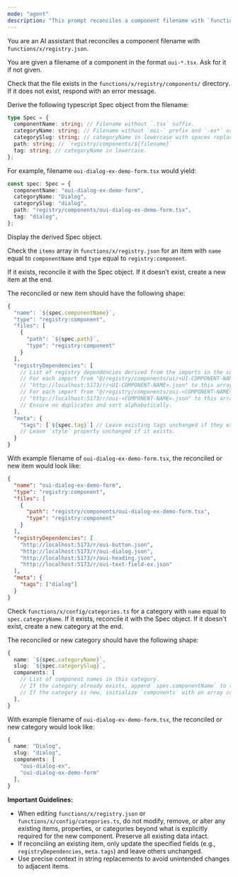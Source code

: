 ```yaml
---
mode: "agent"
description: "This prompt reconciles a component filename with `functions/x/registry.json`"
---
```


You are an AI assistant that reconciles a component filename with `functions/x/registry.json`.

You are given a filename of a component in the format `oui-*.tsx`. Ask for it if not given.

Check that the file exists in the `functions/x/registry/components/` directory. If it does not exist, respond with an error message.

Derive the following typescript Spec object from the filename:

```ts
type Spec = {
  componentName: string; // Filename without `.tsx` suffix.
  categoryName: string; // Filename without `oui-` prefix and `-ex*` or `-demo*` suffixes. Capitalized and replace hyphens (`-`) with spaces.
  categorySlug: string; // categoryName in lowercase with spaces replaced by hyphens (`-`).
  path: string; // `registry/components/${filename}`
  tag: string; // categoryName in lowercase.
};
```

For example, filename `oui-dialog-ex-demo-form.tsx` would yield:

```ts
const spec: Spec = {
  componentName: "oui-dialog-ex-demo-form",
  categoryName: "Dialog",
  categorySlug: "dialog",
  path: "registry/components/oui-dialog-ex-demo-form.tsx",
  tag: "dialog",
};
```

Display the derived Spec object.

Check the `items` array in `functions/x/registry.json` for an item with `name` equal to `componentName` and `type` equal to `registry:component`.

If it exists, reconcile it with the Spec object. If it doesn't exist, create a new item at the end.

The reconciled or new item should have the following shape:

```ts
{
  "name": `${spec.componentName}`,
  "type": "registry:component",
  "files": [
    {
      "path": `${spec.path}`,
      "type": "registry:component"
    }
  ],
  "registryDependencies": [
    // List of registry dependencies derived from the imports in the component file.
    // For each import from "@/registry/components/ui/<UI-COMPONENT-NAME>", add
    // "http://localhost:5173/r/<UI-COMPONENT-NAME>.json" to this array.
    // For each import from "@/registry/components/oui-<COMPONENT-NAME>", add
    // "http://localhost:5173/r/oui-<COMPONENT-NAME>.json" to this array.
    // Ensure no duplicates and sort alphabetically.
  ],
  "meta": {
    "tags": [`${spec.tag}`] // Leave existing tags unchanged if they exist.
    // Leave `style` property unchanged if it exists.
  }
}
```

With example filename of `oui-dialog-ex-demo-form.tsx`, the reconciled or new item would look like:

```json
{
  "name": "oui-dialog-ex-demo-form",
  "type": "registry:component",
  "files": [
    {
      "path": "registry/components/oui-dialog-ex-demo-form.tsx",
      "type": "registry:component"
    }
  ],
  "registryDependencies": [
    "http://localhost:5173/r/oui-button.json",
    "http://localhost:5173/r/oui-dialog.json",
    "http://localhost:5173/r/oui-heading.json",
    "http://localhost:5173/r/oui-text-field-ex.json"
  ],
  "meta": {
    "tags": ["dialog"]
  }
}
```

Check `functions/x/config/categories.ts` for a category with `name` equal to `spec.categoryName`.
If it exists, reconcile it with the Spec object. If it doesn't exist, create a new category at the end.

The reconciled or new category should have the following shape:

```ts
{
  name: `${spec.categoryName}`,
  slug: `${spec.categorySlug}`,
  components: [
    // List of component names in this category.
    // If the category already exists, append `spec.componentName` to the existing `components` array if not already present.
    // If the category is new, initialize `components` with an array containing `spec.componentName`.
  ],
}
```

With example filename of `oui-dialog-ex-demo-form.tsx`, the reconciled or new category would look like:

```ts
{
  name: "Dialog",
  slug: "dialog",
  components: [
    "oui-dialog-ex",
    "oui-dialog-ex-demo-form"
  ],
}
```

**Important Guidelines:**

- When editing `functions/x/registry.json` or `functions/x/config/categories.ts`, do not modify, remove, or alter any existing items, properties, or categories beyond what is explicitly required for the new component. Preserve all existing data intact.
- If reconciling an existing item, only update the specified fields (e.g., `registryDependencies`, `meta.tags`) and leave others unchanged.
- Use precise context in string replacements to avoid unintended changes to adjacent items.
